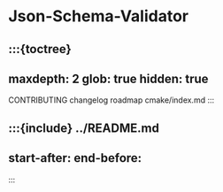 # Json-Schema-Validator

:::{toctree}
---
maxdepth: 2
glob: true
hidden: true
---
CONTRIBUTING
changelog
roadmap
cmake/index.md
:::

:::{include} ../README.md
---
start-after: <!-- SHINX-START -->
end-before: <!-- SHINX-END -->
---
:::
